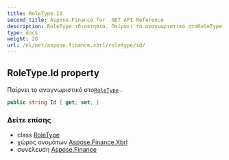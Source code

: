 ```yaml
---
title: RoleType.Id
second_title: Aspose.Finance for .NET API Reference
description: RoleType ιδιοκτησία. Παίρνει το αναγνωριστικό στοRoleType .
type: docs
weight: 20
url: /el/net/aspose.finance.xbrl/roletype/id/
---
```

## RoleType.Id property

Παίρνει το αναγνωριστικό στο[`RoleType`](../) .

```csharp
public string Id { get; set; }
```

### Δείτε επίσης

* class [RoleType](../)
* χώρος ονομάτων [Aspose.Finance.Xbrl](../../roletype/)
* συνέλευση [Aspose.Finance](../../../)


